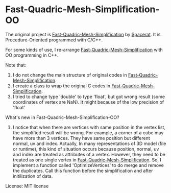 # Fast-Quadric-Mesh-Simplification-OO

The original project is [Fast-Quadric-Mesh-Simplification](https://github.com/sp4cerat/Fast-Quadric-Mesh-Simplification) by [Spacerat](https://github.com/sp4cerat).
It is Procedure-Oriented programmed with C/C++.

For some kinds of use, I re-arrange [Fast-Quadric-Mesh-Simplification](https://github.com/sp4cerat/Fast-Quadric-Mesh-Simplification) with OO programming in C++.

Note that:
1. I do not change the main structure of original codes in [Fast-Quadric-Mesh-Simplification](https://github.com/sp4cerat/Fast-Quadric-Mesh-Simplification).
2. I create a class to wrap the original C codes in [Fast-Quadric-Mesh-Simplification](https://github.com/sp4cerat/Fast-Quadric-Mesh-Simplification).
3. I tried to change type 'double' to type 'float', but got wrong result (some coordinates of vertex are NaN). It might because of the low precision of 'float' 

What's new in Fast-Quadric-Mesh-Simplification-OO?
1. I notice that when there are vertices with same position in the vertex list, the simplified result will be wrong. 
For example, a corner of a cube may have more than 3 vertices. They have same position but different normal, uv and index.
Actually, In many representations of 3D model (file or runtime), this kind of situation occurs because position, normal, uv and index are treated as attributes of a vertex.
However, they need to be treated as one single vertex in [Fast-Quadric-Mesh-Simplification](https://github.com/sp4cerat/Fast-Quadric-Mesh-Simplification).
So, I implement a function called 'OptimizeVertices' to do merge and remove the duplicates. Call this function before the simplification and after initilization of data.

License: MIT license
